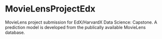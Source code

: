 # MovieLensProjectEdx

MovieLens project submission for EdX/HarvardX Data Science: Capstone.
A prediction model is developed from the publically available MovieLens database.
